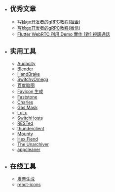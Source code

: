 + ## 优秀文章
  - [写给go开发者的gRPC教程(掘金)](https://juejin.cn/column/7191008828509388860/ "golang | grpc | 微服务")
  - [写给go开发者的gRPC教程(微信)](https://mp.weixin.qq.com/mp/appmsgalbum?__biz=MzIyMTI4OTY3Mw==&action=getalbum&album_id=2760500493343014914#wechat_redirect)
  - [Flutter WebRTC 利用 Demo 實作 1對1 視訊通話](https://medium.com/flutter-taipei/flutter-webrtc-%E5%88%A9%E7%94%A8-demo-%E5%AF%A6%E4%BD%9C-1%E5%B0%8D1-%E8%A6%96%E8%A8%8A%E9%80%9A%E8%A9%B1-c33721193971)

+ ## 实用工具
  - [Audacity](https://www.audacityteam.org/ "音频处理")
  - [Blender](https://www.blender.org/ "动画制作")
  - [HandBrake](https://www.handbrake.fr/ "视频裁剪")
  - [SwitchyOmega](https://github.com/FelisCatus/SwitchyOmega "VPN")
  - [百度脑图](https://github.com/NaoTu/DesktopNaotu)
  - [Favicon 生成](https://favicon.io)
  - [Faststone](https://www.faststone.org/ "截屏|录屏|图片编辑")
  - [Charles](https://www.charlesproxy.com/ "TCP抓包")
  - [Gas Mask](https://github.com/2ndalpha/gasmask "Host管理")
  - [LuLu](https://github.com/objective-see/LuLu "macOS firewall")
  - [SwitchHosts](https://github.com/oldj/switchhosts)
  - [RESTed](http://www.helloresolven.com/portfolio/rested/ "API测试")
  - [thunderclient](https://www.thunderclient.com/ "API测试")
  - [Mounty](https://mounty.app/ "解决Mac上U盘只读的问题")
  - [Hex Fiend](https://hexfiend.com/ "十六进制文档编辑")
  - [The Unarchiver](https://theunarchiver.com/mac-archive-utility-pack "文档解压")
  - [appcleaner](https://freemacsoft.net/appcleaner/ "macos 垃圾清理")

+ ## 在线工具
  - [发票生成](https://invoice-generator.com/)
  - [react-icons](https://react-icons.github.io/react-icons/)
